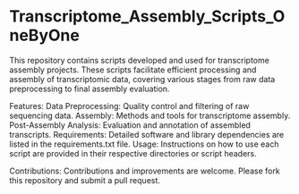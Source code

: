 # Transcriptome_Assembly_Scripts_OneByOne
This repository contains scripts developed and used for transcriptome assembly projects. These scripts facilitate efficient processing and assembly of transcriptomic data, covering various stages from raw data preprocessing to final assembly evaluation.

Features:
Data Preprocessing: Quality control and filtering of raw sequencing data.
Assembly: Methods and tools for transcriptome assembly.
Post-Assembly Analysis: Evaluation and annotation of assembled transcripts.
Requirements:
Detailed software and library dependencies are listed in the requirements.txt file.
Usage:
Instructions on how to use each script are provided in their respective directories or script headers.

Contributions:
Contributions and improvements are welcome. Please fork this repository and submit a pull request.

